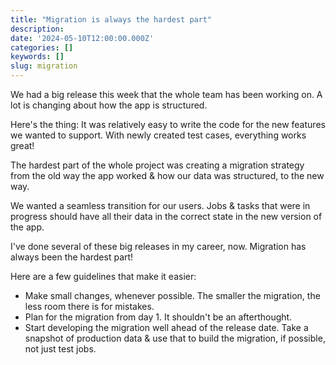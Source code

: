 ```yaml
---
title: "Migration is always the hardest part"
description:
date: '2024-05-10T12:00:00.000Z'
categories: []
keywords: []
slug: migration
---
```


We had a big release this week that the whole team has been working on. A lot is changing about how the app is structured.

Here's the thing: It was relatively easy to write the code for the new features we wanted to support. With newly created test cases, everything works great!

The hardest part of the whole project was creating a migration strategy from the old way the app worked & how our data was structured, to the new way.

We wanted a seamless transition for our users. Jobs & tasks that were in progress should have all their data in the correct state in the new version of the app.

I've done several of these big releases in my career, now. Migration has always been the hardest part!

Here are a few guidelines that make it easier:
- Make small changes, whenever possible. The smaller the migration, the less room there is for mistakes.
- Plan for the migration from day 1. It shouldn't be an afterthought.
- Start developing the migration well ahead of the release date. Take a snapshot of production data & use that to build the migration, if possible, not just test jobs.
